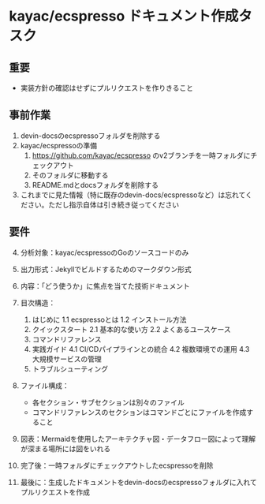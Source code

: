 # kayac/ecspresso ドキュメント作成タスク

## 重要

- 実装方針の確認はせずにプルリクエストを作りきること

## 事前作業

1. devin-docsのecspressoフォルダを削除する
2. kayac/ecspressoの準備
   1. https://github.com/kayac/ecspresso のv2ブランチを一時フォルダにチェックアウト
   2. そのフォルダに移動する
   3. README.mdとdocsフォルダを削除する
3. これまでに見た情報（特に既存のdevin-docs/ecspressoなど）は忘れてください。ただし指示自体は引き続き従ってください

## 要件

4. 分析対象：kayac/ecspressoのGoのソースコードのみ
5. 出力形式：Jekyllでビルドするためのマークダウン形式
6. 内容：「どう使うか」に焦点を当てた技術ドキュメント

7. 目次構造：
   1. はじめに
      1.1 ecspressoとは
      1.2 インストール方法
   2. クイックスタート
      2.1 基本的な使い方
      2.2 よくあるユースケース
   3. コマンドリファレンス
   4. 実践ガイド
      4.1 CI/CDパイプラインとの統合
      4.2 複数環境での運用
      4.3 大規模サービスの管理
   5. トラブルシューティング
8. ファイル構成：
   - 各セクション・サブセクションは別々のファイル
   - コマンドリファレンスのセクションはコマンドごとにファイルを作成すること
9. 図表：Mermaidを使用したアーキテクチャ図・データフロー図によって理解が深まる場所には図をいれる
10. 完了後：一時フォルダにチェックアウトしたecspressoを削除
11. 最後に：生成したドキュメントをdevin-docsのecspressoフォルダに入れてプルリクエストを作成
